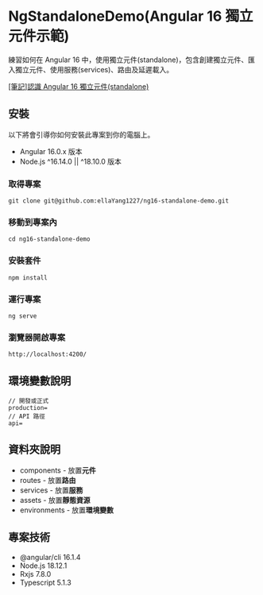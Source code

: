 # NgStandaloneDemo(Angular 16 獨立元件示範)

練習如何在 Angular 16 中，使用獨立元件(standalone)，包含創建獨立元件、匯入獨立元件、使用服務(services)、路由及延遲載入。

[[筆記]認識 Angular 16 獨立元件(standalone)](https://perfect-submarine-445.notion.site/Angular-16-standalone-cf51ab25d04d4563b5e91e009c084fd9)



## 安裝

以下將會引導你如何安裝此專案到你的電腦上。
* Angular 16.0.x 版本
* Node.js ^16.14.0 || ^18.10.0 版本

### 取得專案
```
git clone git@github.com:ellaYang1227/ng16-standalone-demo.git
```

### 移動到專案內
```
cd ng16-standalone-demo
```
### 安裝套件
```
npm install
```

### 運行專案
```
ng serve
```

### 瀏覽器開啟專案
```
http://localhost:4200/
```

## 環境變數說明
```
// 開發或正式
production=
// API 路徑
api=
```

## 資料夾說明
* components - 放置**元件**
* routes - 放置**路由**
* services - 放置**服務**
* assets - 放置**靜態資源**
* environments - 放置**環境變數**

## 專案技術
* @angular/cli 16.1.4
* Node.js 18.12.1
* Rxjs 7.8.0
* Typescript 5.1.3
